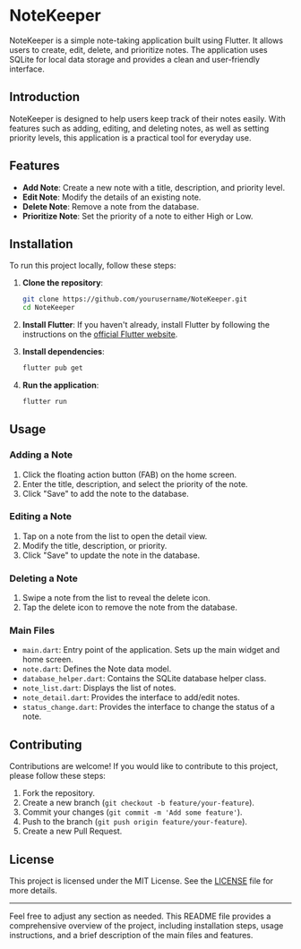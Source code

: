 # NoteKeeper

NoteKeeper is a simple note-taking application built using Flutter. It allows users to create, edit, delete, and prioritize notes. The application uses SQLite for local data storage and provides a clean and user-friendly interface.

## Introduction

NoteKeeper is designed to help users keep track of their notes easily. With features such as adding, editing, and deleting notes, as well as setting priority levels, this application is a practical tool for everyday use.

## Features

- **Add Note**: Create a new note with a title, description, and priority level.
- **Edit Note**: Modify the details of an existing note.
- **Delete Note**: Remove a note from the database.
- **Prioritize Note**: Set the priority of a note to either High or Low.

## Installation

To run this project locally, follow these steps:

1. **Clone the repository**:
    ```sh
    git clone https://github.com/yourusername/NoteKeeper.git
    cd NoteKeeper
    ```

2. **Install Flutter**: If you haven't already, install Flutter by following the instructions on the [official Flutter website](https://flutter.dev/docs/get-started/install).

3. **Install dependencies**:
    ```sh
    flutter pub get
    ```

4. **Run the application**:
    ```sh
    flutter run
    ```

## Usage

### Adding a Note

1. Click the floating action button (FAB) on the home screen.
2. Enter the title, description, and select the priority of the note.
3. Click "Save" to add the note to the database.

### Editing a Note

1. Tap on a note from the list to open the detail view.
2. Modify the title, description, or priority.
3. Click "Save" to update the note in the database.

### Deleting a Note

1. Swipe a note from the list to reveal the delete icon.
2. Tap the delete icon to remove the note from the database.


### Main Files

- `main.dart`: Entry point of the application. Sets up the main widget and home screen.
- `note.dart`: Defines the Note data model.
- `database_helper.dart`: Contains the SQLite database helper class.
- `note_list.dart`: Displays the list of notes.
- `note_detail.dart`: Provides the interface to add/edit notes.
- `status_change.dart`: Provides the interface to change the status of a note.

## Contributing

Contributions are welcome! If you would like to contribute to this project, please follow these steps:

1. Fork the repository.
2. Create a new branch (`git checkout -b feature/your-feature`).
3. Commit your changes (`git commit -m 'Add some feature'`).
4. Push to the branch (`git push origin feature/your-feature`).
5. Create a new Pull Request.

## License

This project is licensed under the MIT License. See the [LICENSE](LICENSE) file for more details.

---

Feel free to adjust any section as needed. This README file provides a comprehensive overview of the project, including installation steps, usage instructions, and a brief description of the main files and features.



